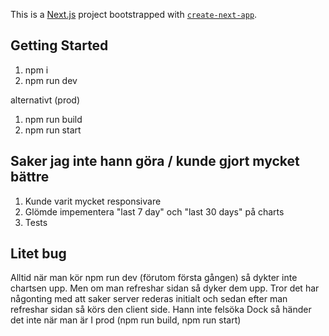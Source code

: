 This is a [Next.js](https://nextjs.org/) project bootstrapped with [`create-next-app`](https://github.com/vercel/next.js/tree/canary/packages/create-next-app).

## Getting Started

1. npm i
2. npm run dev

alternativt (prod)

1. npm run build
2. npm run start

## Saker jag inte hann göra / kunde gjort mycket bättre

1. Kunde varit mycket responsivare
2. Glömde impementera "last 7 day" och "last 30 days" på charts
3. Tests

## Litet bug
Alltid när man kör npm run dev (förutom första gången) så dykter inte chartsen upp. Men om man refreshar sidan så dyker dem upp.
Tror det har någonting med att saker server rederas initialt och sedan efter man refreshar sidan så körs den client side. Hann inte felsöka
Dock så händer det inte när man är I prod (npm run build, npm run start)
   
